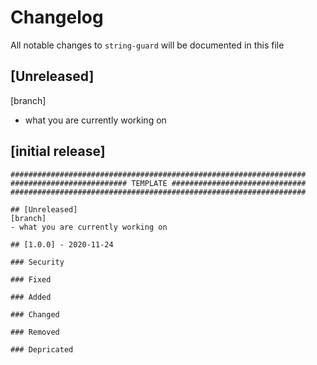 # Changelog

All notable changes to `string-guard` will be documented in this file

## [Unreleased] 
[branch]
- what you are currently working on
 

## [initial release]


```
##################################################################
########################## TEMPLATE ##############################
##################################################################

## [Unreleased] 
[branch]
- what you are currently working on
 
## [1.0.0] - 2020-11-24

### Security

### Fixed

### Added

### Changed

### Removed

### Depricated
```
